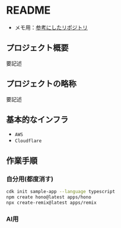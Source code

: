 # README

- メモ用：[参考にしたリポジトリ](https://github.com/mizchi/ailab)

## プロジェクト概要

要記述

## プロジェクトの略称

要記述

## 基本的なインフラ

- `AWS`
- `Cloudflare`

## 作業手順

### 自分用(都度消す)

```sh
cdk init sample-app --language typescript
npm create hono@latest apps/hono
npx create-remix@latest apps/remix
```

### AI用
